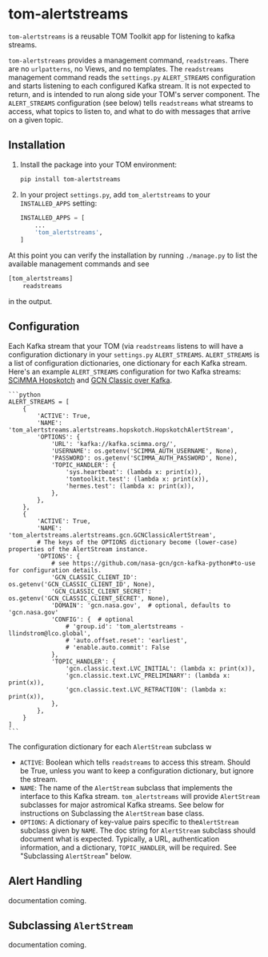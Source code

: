 # tom-alertstreams

`tom-alertstreams` is a reusable TOM Toolkit app for listening to kafka streams.

`tom-alertstreams` provides a management command, `readstreams`. There are no `urlpatterns`,
no Views, and no templates. The `readstreams` management command reads the `settings.py` `ALERT_STREAMS`
configuration and starts listening to each configured Kafka stream. It is not expected
to return, and is intended to run along side your TOM's server component. The `ALERT_STREAMS`
configuration (see below) tells `readstreams` what streams to access, what topics to listen to,
and what to do with messages that arrive on a given topic.

## Installation

1. Install the package into your TOM environment:
    ```bash
    pip install tom-alertstreams
   ```

2. In your project `settings.py`, add `tom_alertstreams` to your `INSTALLED_APPS` setting:

    ```python
    INSTALLED_APPS = [
        ...
        'tom_alertstreams',
    ]
    ```

At this point you can verify the installation by running `./manage.py` to list the available
management commands and see

   ```bash
   [tom_alertstreams]
       readstreams
   ```
in the output.

## Configuration

Each Kafka stream that your TOM (via `readstreams` listens to will have a configuration dictionary
in your `settings.py` `ALERT_STREAMS`. `ALERT_STREAMS` is a list of configuration dictionaries, one
dictionary for each Kafka stream. Here's an example `ALERT_STREAMS` configuration for two Kafka streams:
[SCiMMA Hopskotch](https://scimma.org/hopskotch.html) and
[GCN Classic over Kafka](https://gcn.nasa.gov/quickstart).


    ```python
    ALERT_STREAMS = [
        {
            'ACTIVE': True,
            'NAME': 'tom_alertstreams.alertstreams.hopskotch.HopskotchAlertStream',
            'OPTIONS': {
                'URL': 'kafka://kafka.scimma.org/',
                'USERNAME': os.getenv('SCIMMA_AUTH_USERNAME', None),
                'PASSWORD': os.getenv('SCIMMA_AUTH_PASSWORD', None),
                'TOPIC_HANDLER': {
                    'sys.heartbeat': (lambda x: print(x)),
                    'tomtoolkit.test': (lambda x: print(x)),
                    'hermes.test': (lambda x: print(x)),
                },
            },
        },
        {
            'ACTIVE': True,
            'NAME': 'tom_alertstreams.alertstreams.gcn.GCNClassicAlertStream',
            # The keys of the OPTIONS dictionary become (lower-case) properties of the AlertStream instance.
            'OPTIONS': {
                # see https://github.com/nasa-gcn/gcn-kafka-python#to-use for configuration details.
                'GCN_CLASSIC_CLIENT_ID': os.getenv('GCN_CLASSIC_CLIENT_ID', None),
                'GCN_CLASSIC_CLIENT_SECRET': os.getenv('GCN_CLASSIC_CLIENT_SECRET', None),
                'DOMAIN': 'gcn.nasa.gov',  # optional, defaults to 'gcn.nasa.gov'
                'CONFIG': {  # optional
                    # 'group.id': 'tom_alertstreams - llindstrom@lco.global',
                    # 'auto.offset.reset': 'earliest',
                    # 'enable.auto.commit': False
                },
                'TOPIC_HANDLER': {
                    'gcn.classic.text.LVC_INITIAL': (lambda x: print(x)),
                    'gcn.classic.text.LVC_PRELIMINARY': (lambda x: print(x)),
                    'gcn.classic.text.LVC_RETRACTION': (lambda x: print(x)),
                },
            },
        }
    ]
    ```

The configuration dictionary for each `AlertStream` subclass w
* `ACTIVE`: Boolean which tells `readstreams` to access this stream. Should be True, unless you want to
keep a configuration dictionary, but ignore the stream.
* `NAME`: The name of the `AlertStream` subclass that implements the interface to this Kafka stream. `tom_alertstreams`
will provide `AlertStream` subclasses for major astromical Kafka streams. See below for instructions on Subclassing
the `AlertStream` base class.
* `OPTIONS`: A dictionary of key-value pairs specific to the`AlertStream` subclass given by `NAME`. The doc string for
`AlertStream` subclass should document what is expected. Typically, a URL, authentication information, and a dictionary,
`TOPIC_HANDLER`, will be required. See "Subclassing `AlertStream`" below.

## Alert Handling

documentation coming.
## Subclassing `AlertStream`

documentation coming.